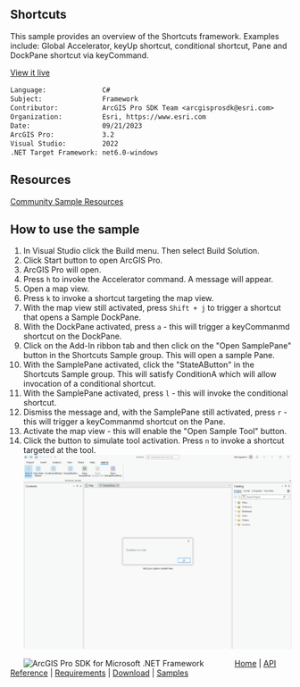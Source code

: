 ## Shortcuts

<!-- TODO: Write a brief abstract explaining this sample -->
  This sample provides an overview of the Shortcuts framework. Examples include: Global Accelerator, keyUp shortcut, conditional shortcut, 
  Pane and DockPane shortcut via keyCommand.
   


<a href="https://pro.arcgis.com/en/pro-app/sdk/" target="_blank">View it live</a>

<!-- TODO: Fill this section below with metadata about this sample-->
```
Language:              C#
Subject:               Framework
Contributor:           ArcGIS Pro SDK Team <arcgisprosdk@esri.com>
Organization:          Esri, https://www.esri.com
Date:                  09/21/2023
ArcGIS Pro:            3.2
Visual Studio:         2022
.NET Target Framework: net6.0-windows
```

## Resources

[Community Sample Resources](https://github.com/Esri/arcgis-pro-sdk-community-samples#resources)

## How to use the sample
<!-- TODO: Explain how this sample can be used. To use images in this section, create the image file in your sample project's screenshots folder. Use relative url to link to this image using this syntax: ![My sample Image](FacePage/SampleImage.png) -->
 1. In Visual Studio click the Build menu. Then select Build Solution.  
 1. Click Start button to open ArcGIS Pro.  
 1. ArcGIS Pro will open.  
 1. Press `h` to invoke the Accelerator command. A message will appear.
 1. Open a map view. 
 1. Press `k` to invoke a shortcut targeting the map view.
 1. With the map view still activated, press `Shift + j` to trigger a shortcut that opens a Sample DockPane.
 1. With the DockPane activated, press `a` - this will trigger a keyCommanmd shortcut on the DockPane.
 1. Click on the Add-In ribbon tab and then click on the "Open SamplePane" button in the Shortcuts Sample group. This will open a sample Pane.
 1. With the SamplePane activated, click the "StateAButton" in the Shortcuts Sample group. This will satisfy ConditionA which will allow invocation of a conditional shortcut.
 1. With the SamplePane activated, press `l` - this will invoke the conditional shortcut.
 1. Dismiss the message and, with the SamplePane still activated, press `r` - this will trigger a keyCommanmd shortcut on the Pane.
 1. Activate the map view - this will enable the "Open Sample Tool" button.
 1. Click the button to simulate tool activation. Press `n` to invoke a shortcut targeted at the tool.
![UI](Screenshots/ConditionShortcut.png)  


   


<!-- End -->

&nbsp;&nbsp;&nbsp;&nbsp;&nbsp;&nbsp;<img src="https://esri.github.io/arcgis-pro-sdk/images/ArcGISPro.png"  alt="ArcGIS Pro SDK for Microsoft .NET Framework" height = "20" width = "20" align="top"  >
&nbsp;&nbsp;&nbsp;&nbsp;&nbsp;&nbsp;&nbsp;&nbsp;&nbsp;&nbsp;&nbsp;&nbsp;
[Home](https://github.com/Esri/arcgis-pro-sdk/wiki) | <a href="https://pro.arcgis.com/en/pro-app/latest/sdk/api-reference" target="_blank">API Reference</a> | [Requirements](https://github.com/Esri/arcgis-pro-sdk/wiki#requirements) | [Download](https://github.com/Esri/arcgis-pro-sdk/wiki#installing-arcgis-pro-sdk-for-net) | <a href="https://github.com/esri/arcgis-pro-sdk-community-samples" target="_blank">Samples</a>
